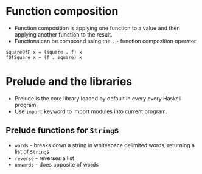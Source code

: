 # Function composition
* Function composition is applying one function to a value and then applying
	another function to the result.
* Functions can be composed using the `.` - function composition operator
```
squareOfF x = (square . f) x
fOfSquare x = (f . square) x
```
# Prelude and the libraries
* Prelude is the core library loaded by default in every every Haskell program.
* Use `import` keyword to import modules into current program.
## Prelude functions for `String`s
* `words` - breaks down a string in whitespace delimited words, returning a list
	of `String`s
* `reverse` - reverses a list
* `unwords` - does opposite of words
